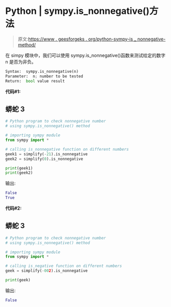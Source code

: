 # Python | sympy.is_nonnegative()方法

> 原文:[https://www . geesforgeks . org/python-sympy-is _ nonnegative-method/](https://www.geeksforgeeks.org/python-sympy-is_nonnegative-method/)

在 simpy 模块中，我们可以使用 sympy.is_nonnegative()函数来测试给定的数字 n 是否为非负。

```py
Syntax:  sympy.is_nonnegative(n)
Parameter:  n; number to be tested
Return:  bool value result 
```

**代码#1:**

## 蟒蛇 3

```py
# Python program to check nonnegative number
# using sympy.is_nonnegative() method

# importing sympy module
from sympy import *

# calling is_nonnegative function on different numbers
geek1 = simplify(-21).is_nonnegative
geek2 = simplify(0).is_nonnegative

print(geek1)
print(geek2)
```

输出:

```py
False
True
```

**代码#2:**

## 蟒蛇 3

```py
# Python program to check nonnegative number
# using sympy.is_nonnegative() method

# importing sympy module
from sympy import *

# calling is_negative function on different numbers
geek = simplify(-002).is_nonnegative

print(geek)
```

输出:

```py
False
```